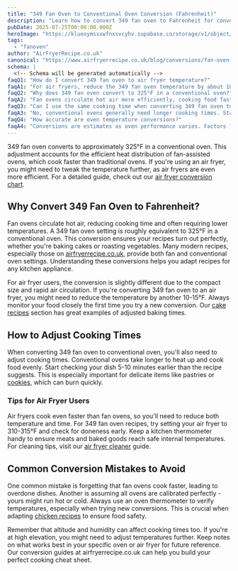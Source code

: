 ```yaml
---
title: "349 Fan Oven to Conventional Oven Conversion (Fahrenheit)"
description: "Learn how to convert 349 fan oven to Fahrenheit for conventional ovens with our simple guide. Perfect for air fryer users too!"
pubDate: 2025-07-25T00:00:00.000Z
heroImage: "https://klueoymssxwfnxsvcyhv.supabase.co/storage/v1/object/public/Shmucket/349-fan-oven-to-conventional-oven-conversion-fahrenheit.png"
tags:
  - "fanoven"
author: "AirFryerRecipe.co.uk"
canonical: "https://www.airfryerrecipe.co.uk/blog/conversions/fan-oven-to-fahrenheit/349-fan-oven-to-conventional-oven-conversion-fahrenheit"
schema: |
  <!-- Schema will be generated automatically -->
faqQ1: "How do I convert 349 fan oven to air fryer temperature?"
faqA1: "For air fryers, reduce the 349 fan oven temperature by about 10-15°F. This means setting your air fryer to approximately 310-315°F. Always check food early as air fryers cook faster than even fan ovens."
faqQ2: "Why does 349 fan oven convert to 325°F in a conventional oven?"
faqA2: "Fan ovens circulate hot air more efficiently, cooking food faster at lower temperatures. The conversion accounts for this difference, ensuring your food cooks properly without burning in a conventional oven's less efficient heat distribution."
faqQ3: "Can I use the same cooking time when converting 349 fan oven to conventional?"
faqA3: "No, conventional ovens generally need longer cooking times. Start checking your food 5-10 minutes earlier than the fan oven recipe suggests, especially for baked goods that can overbrown quickly."
faqQ4: "How accurate are oven temperature conversions?"
faqA4: "Conversions are estimates as oven performance varies. Factors like oven age, calibration, and even placement in the oven affect cooking. Always use an oven thermometer and adjust based on your specific appliance's performance."
---
```

<p>349 fan oven converts to approximately 325°F in a conventional oven. This adjustment accounts for the efficient heat distribution of fan-assisted ovens, which cook faster than traditional ovens. If you're using an air fryer, you might need to tweak the temperature further, as air fryers are even more efficient. For a detailed guide, check out our <a href=https://www.airfryerrecipe.co.uk/air-fryer-conversion-chart>air fryer conversion chart</a>.</p>

<h2>Why Convert 349 Fan Oven to Fahrenheit?</h2>
<p>Fan ovens circulate hot air, reducing cooking time and often requiring lower temperatures. A 349 fan oven setting is roughly equivalent to 325°F in a conventional oven. This conversion ensures your recipes turn out perfectly, whether you're baking cakes or roasting vegetables. Many modern recipes, especially those on <a href=https://www.airfryerrecipe.co.uk/recipes>airfryerrecipe.co.uk</a>, provide both fan and conventional oven settings. Understanding these conversions helps you adapt recipes for any kitchen appliance.</p>

<p>For air fryer users, the conversion is slightly different due to the compact size and rapid air circulation. If you're converting 349 fan oven to an air fryer, you might need to reduce the temperature by another 10-15°F. Always monitor your food closely the first time you try a new conversion. Our <a href=https://www.airfryerrecipe.co.uk/recipe-category/cakes>cake recipes</a> section has great examples of adjusted baking times.</p>

<h2>How to Adjust Cooking Times</h2>
<p>When converting 349 fan oven to conventional oven, you'll also need to adjust cooking times. Conventional ovens take longer to heat up and cook food evenly. Start checking your dish 5-10 minutes earlier than the recipe suggests. This is especially important for delicate items like pastries or <a href=https://www.airfryerrecipe.co.uk/recipe-category/cookies>cookies</a>, which can burn quickly.</p>

<h3>Tips for Air Fryer Users</h3>
<p>Air fryers cook even faster than fan ovens, so you'll need to reduce both temperature and time. For 349 fan oven recipes, try setting your air fryer to 310-315°F and check for doneness early. Keep a kitchen thermometer handy to ensure meats and baked goods reach safe internal temperatures. For cleaning tips, visit our <a href=https://www.airfryerrecipe.co.uk/air-fryer-cleaner>air fryer cleaner</a> guide.</p>

<h2>Common Conversion Mistakes to Avoid</h2>
<p>One common mistake is forgetting that fan ovens cook faster, leading to overdone dishes. Another is assuming all ovens are calibrated perfectly - yours might run hot or cold. Always use an oven thermometer to verify temperatures, especially when trying new conversions. This is crucial when adapting <a href=https://www.airfryerrecipe.co.uk/recipe-category/chicken>chicken recipes</a> to ensure food safety.</p>

<p>Remember that altitude and humidity can affect cooking times too. If you're at high elevation, you might need to adjust temperatures further. Keep notes on what works best in your specific oven or air fryer for future reference. Our conversion guides at airfryerrecipe.co.uk can help you build your perfect cooking cheat sheet.</p>
